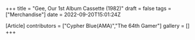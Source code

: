 +++
title = "Gee, Our 1st Album Cassette (1982)"
draft = false
tags = ["Merchandise"]
date = 2022-09-20T15:01:24Z

[Article]
contributors = ["Cypher Blue(AMA)","The 64th Gamer"]
gallery = []
+++
